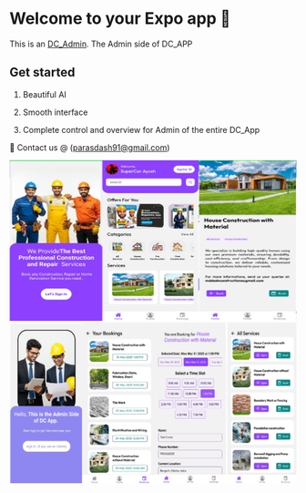 # Welcome to your Expo app 👋

This is an [DC_Admin](https://expo.dev/accounts/ayushsupakar/projects/dc_admin). The Admin side of DC_APP

## Get started

1. Beautiful AI

2. Smooth interface

3. Complete control and overview for Admin of the entire DC_App

💙 Contact us @ (parasdash91@gmail.com)

![preview img](./assets/images/dc_app.png) 
![preview img](./assets/images/dc_admin.png) 


